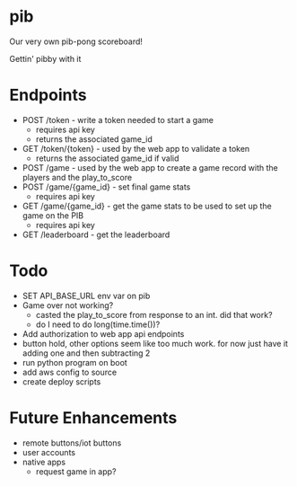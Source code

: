 # pib
Our very own pib-pong scoreboard!

Gettin' pibby with it

# Endpoints
* POST /token - write a token needed to start a game
  * requires api key
  * returns the associated game_id
* GET /token/{token} - used by the web app to validate a token
  * returns the associated game_id if valid
* POST /game - used by the web app to create a game record with the players and the play_to_score
* POST /game/{game_id} - set final game stats
  * requires api key
* GET /game/{game_id} - get the game stats to be used to set up the game on the PIB
  * requires api key
* GET /leaderboard - get the leaderboard


# Todo
* SET API_BASE_URL env var on pib
* Game over not working?
  * casted the play_to_score from response to an int. did that work?
  * do I need to do long(time.time())?
* Add authorization to web app api endpoints
* button hold, other options seem like too much work. for now just have it adding one and then subtracting 2
* run python program on boot
* add aws config to source
* create deploy scripts

# Future Enhancements
* remote buttons/iot buttons
* user accounts
* native apps
  * request game in app?
